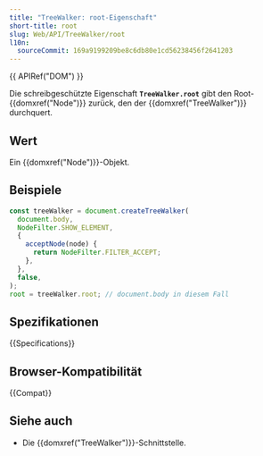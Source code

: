 ```yaml
---
title: "TreeWalker: root-Eigenschaft"
short-title: root
slug: Web/API/TreeWalker/root
l10n:
  sourceCommit: 169a9199209be8c6db80e1cd56238456f2641203
---
```


{{ APIRef("DOM") }}

Die schreibgeschützte Eigenschaft **`TreeWalker.root`** gibt den Root-{{domxref("Node")}} zurück, den der {{domxref("TreeWalker")}} durchquert.

## Wert

Ein {{domxref("Node")}}-Objekt.

## Beispiele

```js
const treeWalker = document.createTreeWalker(
  document.body,
  NodeFilter.SHOW_ELEMENT,
  {
    acceptNode(node) {
      return NodeFilter.FILTER_ACCEPT;
    },
  },
  false,
);
root = treeWalker.root; // document.body in diesem Fall
```

## Spezifikationen

{{Specifications}}

## Browser-Kompatibilität

{{Compat}}

## Siehe auch

- Die {{domxref("TreeWalker")}}-Schnittstelle.
